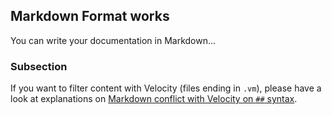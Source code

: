 Markdown Format works
---------------

You can write your documentation in Markdown...

<!-- MACRO{toc|fromDepth=1|toDepth=2} -->

### Subsection

If you want to filter content with Velocity (files ending in `.vm`), please have a look at explanations
on [Markdown conflict with Velocity on `##` syntax](./markdown-velocity.html).


